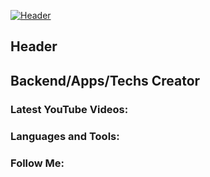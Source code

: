 [![Header](https://github.com/header.png)](https://www.hobbi-robbi.ru/)

## Header
## Backend/Apps/Techs Creator

### Latest YouTube Videos:

### Languages and Tools:

### Follow Me:
